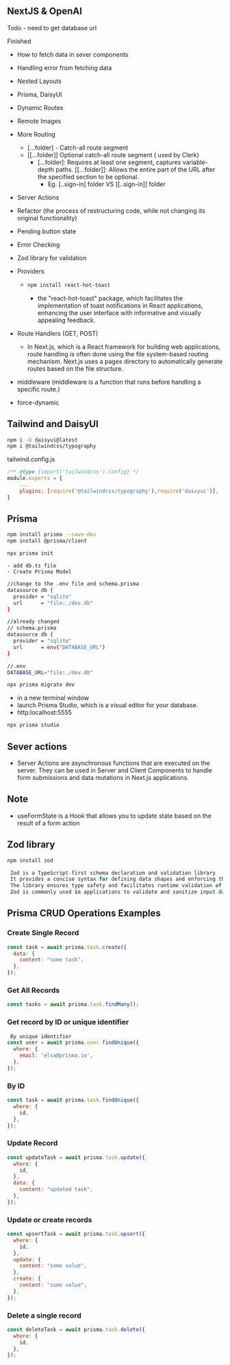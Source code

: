 ## NextJS & OpenAI

Todo - need to get database url

Finished

- How to fetch data in sever components
- Handling error from fetching data
- Nested Layouts
- Prisma, DaisyUI
- Dynamic Routes
- Remote Images
- More Routing

  - [...folder] - Catch-all route segment
  - [[...folder]] Optional catch-all route segment ( used by Clerk)
    - [...folder]: Requires at least one segment, captures variable-depth paths.
      [[...folder]]: Allows the entire part of the URL after the specified section to be optional.
      - Eg. [..sign-in] folder VS [[..sign-in]] folder

- Server Actions
- Refactor (the process of restructuring code, while not changing its original functionality)
- Pending button state
- Error Checking
- Zod library for validation
- Providers

  - ```sh
    npm install react-hot-toast
    ```
    - the "react-hot-toast" package, which facilitates the implementation of toast notifications in React applications, enhancing the user interface with informative and visually appealing feedback.

- Route Handlers (GET, POST)

  - In Next.js, which is a React framework for building web applications, route handling is often done using the file system-based routing mechanism. Next.js uses a pages directory to automatically generate routes based on the file structure.

- middleware (middleware is a function that runs before handling a specific route.)
<!-- - PlanetScale -->
- force-dynamic

## Tailwind and DaisyUI

```sh
npm i -D daisyui@latest
npm i @tailwindcss/typography
```

tailwind.config.js

```js
/** @type {import('tailwindcss').Config} */
module.exports = {
    ...
    plugins: [require('@tailwindcss/typography'),require('daisyui')],
}
```

## Prisma

```sh
npm install prisma --save-dev
npm install @prisma/client
```

```sh
npx prisma init
```

    - add db.ts file
    - Create Prisma Model

```sh
//change to the .env file and schema.prisma
datasource db {
  provider = "sqlite"
  url      = "file:./dev.db"
}

//already changed
// schema.prisma 
datasource db {
  provider = "sqlite"
  url      = env("DATABASE_URL")
}

//.env
DATABASE_URL="file:./dev.db"

```

```sh
npx prisma migrate dev
```

- in a new terminal window
- launch Prisma Studio, which is a visual editor for your database.
- http:localhost:5555

```sh
npx prisma studio
```

## Sever actions

- Server Actions are asynchronous functions that are executed on the server. They can be used in Server and Client Components to handle form submissions and data mutations in Next.js applications.

## Note

- useFormState is a Hook that allows you to update state based on the result of a form action

## Zod library

```js
npm install zod
```

```javascript
 Zod is a TypeScript-first schema declaration and validation library
 It provides a concise syntax for defining data shapes and enforcing their structure
 The library ensures type safety and facilitates runtime validation of data against schemas
 Zod is commonly used in applications to validate and sanitize input data, enhancing reliability
```

## Prisma CRUD Operations Examples

### Create Single Record

```js
const task = await prisma.task.create({
  data: {
    content: "some task",
  },
});
```

### Get All Records

```js
const tasks = await prisma.task.findMany();
```

### Get record by ID or unique identifier

```js
 By unique identifier
const user = await prisma.user.findUnique({
  where: {
    email: 'elsa@prisma.io',
  },
});
```

### By ID

```js
const task = await prisma.task.findUnique({
  where: {
    id,
  },
});
```

### Update Record

```js
const updateTask = await prisma.task.update({
  where: {
    id,
  },
  data: {
    content: "updated task",
  },
});
```

### Update or create records

```js
const upsertTask = await prisma.task.upsert({
  where: {
    id,
  },
  update: {
    content: "some value",
  },
  create: {
    content: "some value",
  },
});
```

### Delete a single record

```js
const deleteTask = await prisma.task.delete({
  where: {
    id,
  },
});
```
